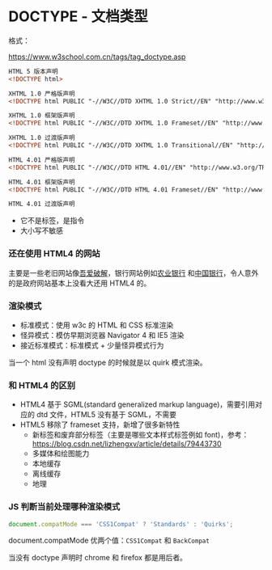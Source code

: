 # DOCTYPE - 文档类型

格式：

<https://www.w3school.com.cn/tags/tag_doctype.asp>

```html
HTML 5 版本声明
<!DOCTYPE html>

XHTML 1.0 严格版声明
<!DOCTYPE html PUBLIC "-//W3C//DTD XHTML 1.0 Strict//EN" "http://www.w3.org/TR/xhtml1/DTD/xhtml1-strict.dtd">

XHTML 1.0 框架版声明
<!DOCTYPE html PUBLIC "-//W3C//DTD XHTML 1.0 Frameset//EN" "http://www.w3.org/TR/xhtml1/DTD/xhtml1-frameset.dtd">

XHTML 1.0 过渡版声明
<!DOCTYPE html PUBLIC "-//W3C//DTD XHTML 1.0 Transitional//EN" "http://www.w3.org/TR/xhtml1/DTD/xhtml1-transitional.dtd">

HTML 4.01 严格版声明
<!DOCTYPE html PUBLIC "-//W3C//DTD HTML 4.01//EN" "http://www.w3.org/TR/html4/strict.dtd">

HTML 4.01 框架版声明
<!DOCTYPE html PUBLIC "-//W3C//DTD HTML 4.01 Frameset//EN" "http://www.w3.org/TR/html4/frameset.dtd">

HTML 4.01 过渡版声明
```

- 它不是标签，是指令
- 大小写不敏感

### 还在使用 HTML4 的网站

主要是一些老旧网站像[吾爱破解](https://www.52pojie.cn/)，银行网站例如[农业银行](https://www.abchina.com/cn/) 和[中国银行](https://www.boc.cn/)，令人意外的是政府网站基本上没看大还用 HTML4 的。

### 渲染模式

- 标准模式：使用 w3c 的 HTML 和 CSS 标准渲染
- 怪异模式：模仿早期浏览器 Navigator 4 和 IE5 渲染
- 接近标准模式：标准模式 + 少量怪异模式行为

当一个 html 没有声明 doctype 的时候就是以 quirk 模式渲染。

### 和 HTML4 的区别

- HTML4 基于 SGML(standard generalized markup language)，需要引用对应的 dtd 文件，HTML5 没有基于 SGML，不需要
- HTML5 移除了 frameset 支持，新增了很多新特性
  - 新标签和废弃部分标签（主要是哪些文本样式标签例如 font)，参考：<https://blog.csdn.net/lizhengxv/article/details/79443730>
  - 多媒体和绘图能力
  - 本地缓存
  - 离线缓存
  - 地理

### JS 判断当前处理哪种渲染模式

```javascript
document.compatMode === 'CSS1Compat' ? 'Standards' : 'Quirks';
```

document.compatMode 优两个值：`CSS1Compat` 和 `BackCompat`

当没有 doctype 声明时 chrome 和 firefox 都是用后者。
